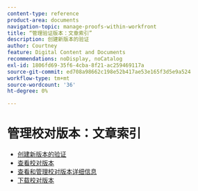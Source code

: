 ```yaml
---
content-type: reference
product-area: documents
navigation-topic: manage-proofs-within-workfront
title: “管理验证版本：文章索引”
description: 创建新版本的验证
author: Courtney
feature: Digital Content and Documents
recommendations: noDisplay, noCatalog
exl-id: 1806fd69-35f6-4cba-8f21-ac259469117a
source-git-commit: ed708a98662c198e52b417ae53e165f3d5e9a524
workflow-type: tm+mt
source-wordcount: '36'
ht-degree: 0%

---
```


# 管理校对版本：文章索引

* [创建新版本的验证](../../../../review-and-approve-work/proofing/managing-proofs-within-workfront/create-new-proof-version.md)
* [查看校对版本](../../../../review-and-approve-work/proofing/managing-proofs-within-workfront/manage-proof-versions/view-proof-versions.md)
* [查看和管理校对版本详细信息](../../../../review-and-approve-work/proofing/managing-proofs-within-workfront/manage-proof-versions/view-version-details.md)
* [下载校对版本](../../../../review-and-approve-work/proofing/managing-proofs-within-workfront/manage-proof-versions/download-versions.md)
